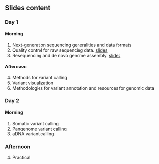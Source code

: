 ## Slides content

### Day 1

#### Morning

1. Next-generation sequencing generalities and data formats
2. Quality control for raw sequencing data. [slides](https://docs.google.com/presentation/d/1SyvZABCKURNd1ZEhkbTY6cHORmVhEfKuasJNCCzYlMM/edit#slide=id.p)
3. Resequencing and de novo genome assembly. [slides](https://docs.google.com/presentation/d/1SyvZABCKURNd1ZEhkbTY6cHORmVhEfKuasJNCCzYlMM/edit#slide=id.p)

#### Afternoon

4. Methods for variant calling
5. Variant visualization
6. Methodologies for variant annotation and resources for genomic data

### Day 2

#### Morning

1. Somatic variant calling
2. Pangenome variant calling
3. aDNA variant calling

### Afternoon

4. Practical
